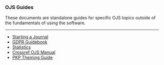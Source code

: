 
### OJS Guides

These documents are standalone guides for specific OJS topics outside of the fundamentals of using the software.

---

- [Starting a Journal](starting-a-journal/)
- [GDPR  Guidebook](gdpr/gdpr-pkp-guide.pdf)
- [Statistics](admin-guide/en/statistics.md)
- [Crossref OJS Manual](crossref-ojs-manual/en/)
- [PKP Theming Guide](/pkp-theming-guide/)
<!--- [Getting Found, Staying Found](/getting-found-staying-found/en/)-->
